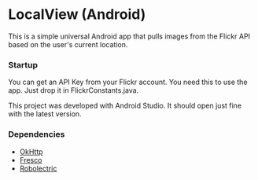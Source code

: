 # LocalView (Android) #

This is a simple universal Android app that pulls images from the Flickr API based on the user's current location.

### Startup
You can get an API Key from your Flickr account. You need this to use the app. Just drop it in FlickrConstants.java.

This project was developed with Android Studio. It should open just fine with the latest version.

### Dependencies ###
* [OkHttp](http://square.github.io/okhttp/)
* [Fresco](https://github.com/facebook/fresco)
* [Robolectric](http://robolectric.org/)

